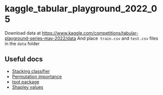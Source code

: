 # kaggle_tabular_playground_2022_05

Download data at https://www.kaggle.com/competitions/tabular-playground-series-may-2022/data
And place``` train.csv``` and ```test.csv``` files in the ```data``` folder

## Useful docs
* [Stacking classifier](https://scikit-learn.org/stable/modules/generated/sklearn.ensemble.StackingClassifier.html)
* [Permutation importance](https://scikit-learn.org/stable/modules/permutation_importance.html)
* [tpot package](http://epistasislab.github.io/tpot/api/)
* [Shapley values](https://shap.readthedocs.io/en/latest/example_notebooks/overviews/An%20introduction%20to%20explainable%20AI%20with%20Shapley%20values.html)